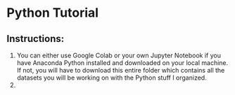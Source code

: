 # Python Tutorial

## Instructions:
  1. You can either use Google Colab or your own Jupyter Notebook if you have Anaconda Python installed and downloaded on your local machine. If not, you will have to download this entire folder which contains all the datasets you will be working on with the Python stuff I organized.
  2. 
